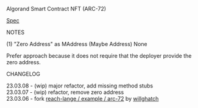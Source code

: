 
Algorand Smart Contract NFT (ARC-72)

[Spec](https://github.com/algorandfoundation/ARCs/blob/main/ARCs/arc-0072.md)

NOTES

(1) "Zero Address" as MAddress (Maybe Address) None

Prefer approach because it does not require that the deployer provide the zero address.

CHANGELOG

23.03.08 - (wip) major refactor, add missing method stubs  
23.03.07 - (wip) refactor, remove zero address  
23.03.06 - fork [reach-lange / example / arc-72](https://github.com/reach-sh/reach-lang/blob/4a4ff653bba2857cca131b6fc91562db74d0a23a/examples/arc-72/index.rsh) by [willghatch](https://github.com/willghatch)
